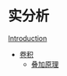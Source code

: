 # 实分析

[Introduction](./Introduction.md)

- [卷积](./Conv/init.md)
  - [叠加原理](./Conv/Superposition.md)
